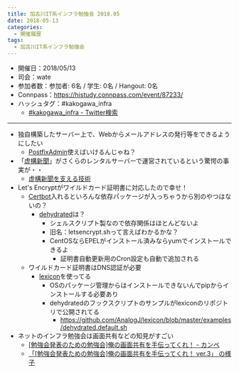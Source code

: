 ```yaml
---
title: 加古川IT系インフラ勉強会 2018.05
date: 2018-05-13
categories:
  - 開催履歴
tags:
  - 加古川IT系インフラ勉強会
---
```


* 開催日：2018/05/13
* 司会：wate
* 参加者数：参加者: 6名 / 学生:  0名 / Hangout:  0名
* Connpass：https://histudy.connpass.com/event/87233/
* ハッシュタグ：#kakogawa_infra
  * [#kakogawa_infra - Twitter検索](https://twitter.com/search?q=%23kakogawa_infra&src=typd)

---

* 独自構築したサーバー上で、Webからメールアドレスの発行等をできるようにしたい
  * [PostfixAdmin](http://postfixadmin.sourceforge.net/)使えばいけるんじゃね？
* 「[虚構新聞](http://kyoko-np.net/)」がさくらのレンタルサーバーで運営されているという驚愕の事実が・・
  * [虚構新聞を支える技術](https://note.mu/arar/n/ne5eea37855f0)
* Let's Encryptがワイルドカード証明書に対応したので幸せ！
  * [Certbot](https://certbot.eff.org/)入れるといろんな依存パッケージが入っちゃうから別のやつはないの？
    * [dehydrated](https://github.com/lukas2511/dehydrated)は？
      * シェルスクリプト製なので依存関係はほとんどないよ
      * 旧名：letsencrypt.shって言えばわかるかな？
      * CentOSならEPELがインストール済みならyuｍでインストールできるよ
        * 証明書自動更新用のCron設定も自動で追加される
  * ワイルドカード証明書はDNS認証が必要
    * [lexicon](https://github.com/AnalogJ/lexicon)を使ってる
      * OSのパッケージ管理からはインストールできないんでpipからインストールする必要あり
      * dehydratedのフックスクリプトのサンプルがlexiconのリポジトリで公開されてる
        * https://github.com/AnalogJ/lexicon/blob/master/examples/dehydrated.default.sh
* ネットのインフラ勉強会は画面共有などの知見がすごい
  * [[勉強会発表のための勉強会]俺の画面共有を手伝ってくれ！ - カンペ](https://wiki.infra-workshop.tech/%E5%8B%89%E5%BC%B7%E4%BC%9A%E3%83%AD%E3%82%B0/2018/01/15/%E4%BF%BA%E3%81%AE%E7%94%BB%E9%9D%A2%E5%85%B1%E6%9C%89%E3%82%92%E6%89%8B%E4%BC%9D%E3%81%A3%E3%81%A6%E3%81%8F%E3%82%8C_%E3%82%AB%E3%83%B3%E3%83%9A)
  * [「[勉強会発表ための勉強会]俺の画面共有を手伝ってくれ！ ver.3」 の様子](https://www.youtube.com/watch?v=Y6sndX0ti3U)
